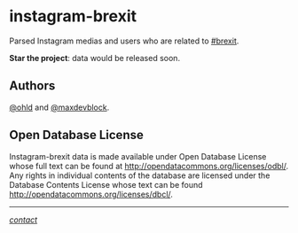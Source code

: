 # instagram-brexit
Parsed Instagram medias and users who are related to [#brexit](https://en.wikipedia.org/wiki/Brexit). 


**Star the project**: data would be released soon.

## Authors
[@ohld](https://github.com/ohld) and [@maxdevblock](https://github.com/maxdevblock).

## Open Database License
Instagram-brexit data is made available under Open Database License whose full text can be found at http://opendatacommons.org/licenses/odbl/. Any rights in individual contents of the database are licensed under the Database Contents License whose text can be found http://opendatacommons.org/licenses/dbcl/.

---
[*contact*](mailto:danokhlopkov@gmail.com)
